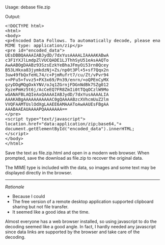 Usage: debase file.zip 

Output:
<pre>
&lt;!DOCTYPE html&gt;
&lt;html&gt;
&lt;body&gt;
&lt;p&gt;Encoded Data Follows. To automatically decode, please enable JavaScript.&lt;br /&gt;
MIME type: application/zip&lt;/p&gt;
&lt;pre id="encoded_data"&gt;
UEsDBBQAAAAIABJydD/7dxYusAAAALIAAAAKABwA
c3F1YXJlLmdpZlVUCQADE1LJThhSyU51eAsAAQTo
AwAABOgDAABz93SzsEzkYeBhaJFmyOi53rn0Qcey
B53LHkxa83jymkdzNj+Zs/np0t3Pl+5+sf7Qqx2n
3uw49fbQxfeHL74/c+PjmRufrt7/cu/Zt/vPvr94
++PFu5+fvvz5+PX3x69/Pn39/enrn/+oQPEnCyMX
gzyDDgMQgOxkYNV/oJq1ZGrnjFDGnNdBk7SZg012
XyzePmHz5t6j/AcCeEQ7FR8ZmIi0tTQqOCzlW9Mo
wGANAFBLAQIeAxQAAAAIABJydD/7dxYusAAAALIA
AAAKABgAAAAAAAAAAAC0gQAAAABzcXVhcmUuZ2lm
VVQFAAMTUslOdXgLAAEE6AMAAAToAwAAUEsFBgAA
AAABAAEAUAAAAPQAAAAAAA==
&lt;/pre&gt;
&lt;script type="text/javascript"&gt;
location.href="data:application/zip;base64,"+
document.getElementById("encoded_data").innerHTML;
&lt;/script&gt;
&lt;/body&gt;
&lt;/html&gt;
</pre>

Save the text as file.zip.html and open in a modern web browser. When prompted, save the download as file.zip to recover the original data.

The MIME type is included with the data, so images and some text may be displayed directly in the browser.

___

*Rationale*

* Because I could
* The free version of a remote desktop application supported clipboard sharing but not file transfer.
* It seemed like a good idea at the time.

Almost everyone has a web browser installed, so using javascript to do the decoding seemed like a good angle.
In fact, I hardly needed any javascript since data links are supported by the browser and take care of the decoding.

